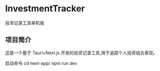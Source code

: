 # InvestmentTracker

投资记录工具单机版

## 项目简介

这是一个基于 Tauri+Next.js 开发的投资记录工具,用于追踪个人投资组合表现。

启动命令
cd next-app/
npm run dev
